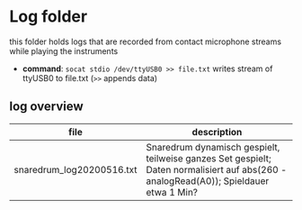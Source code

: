 # Log folder
this folder holds logs that are recorded from contact microphone streams while playing the instruments

- **command**: `socat stdio /dev/ttyUSB0 >> file.txt` writes stream of ttyUSB0 to file.txt (`>>` appends data)  

## log overview

file 				| description
--------------------------------|----------------
snaredrum_log20200516.txt	| Snaredrum dynamisch gespielt, teilweise ganzes Set gespielt; Daten normalisiert auf abs(260 - analogRead(A0)); Spieldauer etwa 1 Min?
